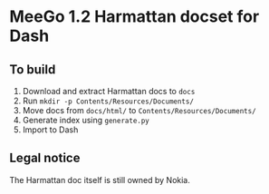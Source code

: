 MeeGo 1.2 Harmattan docset for Dash
===

To build
--------
1. Download and extract Harmattan docs to `docs`
2. Run `mkdir -p Contents/Resources/Documents/`
3. Move docs from `docs/html/` to `Contents/Resources/Documents/`
4. Generate index using `generate.py`
5. Import to Dash

Legal notice
---
The Harmattan doc itself is still owned by Nokia.

